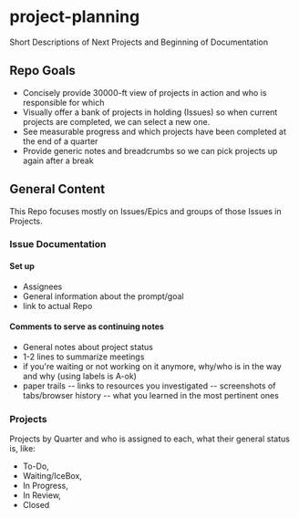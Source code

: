 # project-planning
Short Descriptions of Next Projects and Beginning of Documentation

## Repo Goals
- Concisely provide 30000-ft view of projects in action and who is responsible for which
- Visually offer a bank of projects in holding (Issues) so when current projects are completed, we can select a new one.
- See measurable progress and which projects have been completed at the end of a quarter
- Provide generic notes and breadcrumbs so we can pick projects up again after a break

## General Content
This Repo focuses mostly on Issues/Epics and groups of those Issues in Projects. 

### Issue Documentation

#### Set up
- Assignees
- General information about the prompt/goal
- link to actual Repo

#### Comments to serve as continuing notes
- General notes about project status
- 1-2 lines to summarize meetings
- if you're waiting or not working on it anymore, why/who is in the way and why (using labels is A-ok)
- paper trails 
-- links to resources you investigated
-- screenshots of tabs/browser history
-- what you learned in the most pertinent ones

### Projects
Projects by Quarter and who is assigned to each, what their general status is, like:  
- To-Do, 
- Waiting/IceBox, 
- In Progress,
- In Review,
- Closed

